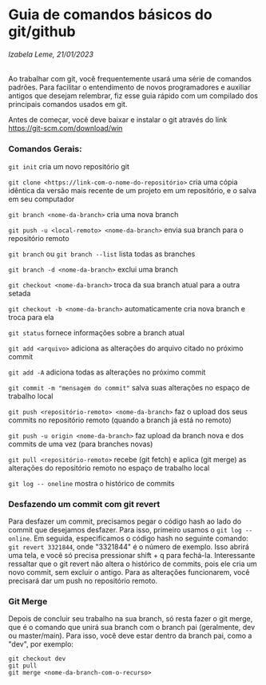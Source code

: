 # Guia de comandos básicos do git/github

###### Izabela Leme, 21/01/2023


Ao trabalhar com git, você frequentemente usará uma série de comandos padrões. Para facilitar o entendimento de novos programadores e auxiliar antigos que desejam relembrar, fiz esse guia rápido com um compilado dos principais comandos usados em git.

Antes de começar, você deve baixar e instalar o git através do link https://git-scm.com/download/win


### Comandos Gerais:

`git init` cria um novo repositório git

`git clone <https://link-com-o-nome-do-repositório>` cria uma cópia idêntica da versão mais recente de um projeto em um repositório, e o salva em seu computador

`git branch <nome-da-branch>` cria uma nova branch

`git push -u <local-remoto> <nome-da-branch>` envia sua branch para o repositório remoto

`git branch` ou `git branch --list` lista todas as branches

`git branch -d <nome-da-branch>` exclui uma branch

`git checkout <nome-da-branch>` troca da sua branch atual para a outra setada

`git checkout -b <nome-da-branch>` automaticamente cria nova branch e troca para ela

`git status` fornece informações sobre a branch atual

`git add <arquivo>` adiciona as alterações do arquivo citado no próximo commit

`git add -A` adiciona todas as alterações no próximo commit

`git commit -m "mensagem do commit"` salva suas alterações no espaço de trabalho local

`git push <repositório-remoto> <nome-da-branch>` faz o upload dos seus commits no repositório remoto (quando a branch já está no remoto)

`git push -u origin <nome-da-branch>` faz upload da branch nova e dos commits de uma vez (para branches novas)

`git pull <repositório-remoto>` recebe (git fetch) e aplica (git merge) as alterações do repositório remoto no espaço de trabalho local

`git log -- oneline` mostra o histórico de commits


### Desfazendo um commit com git revert
Para desfazer um commit, precisamos pegar o código hash ao lado do commit que desejamos desfazer. Para isso, primeiro usamos o `git log --online`. Em seguida, especificamos o código hash no seguinte comando: `git revert 3321844`, onde "3321844" é o número de exemplo. Isso abrirá uma tela, e você só precisa pressionar shift + q para fechá-la.
Interessante ressaltar que o git revert não altera o histórico de commits, pois ele cria um novo commit, sem excluir o antigo. Para as alterações funcionarem, você precisará dar um push no repositório remoto.


### Git Merge
Depois de concluir seu trabalho na sua branch, só resta fazer o git merge, que é o comando que unirá sua branch com o branch pai (geralmente, dev ou master/main).
Para isso, você deve estar dentro da branch pai, como a "dev", por exemplo:
```
git checkout dev
git pull
git merge <nome-da-branch-com-o-recurso>
```
